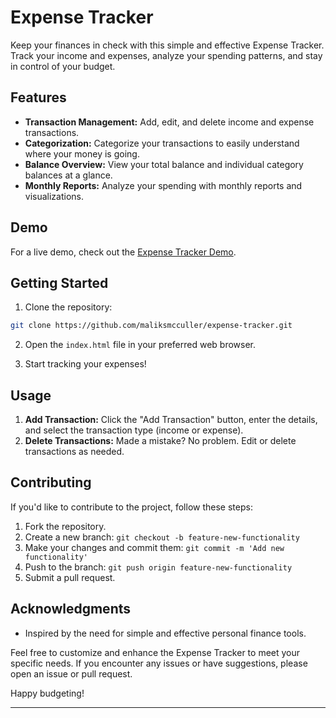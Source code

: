 # Expense Tracker

Keep your finances in check with this simple and effective Expense Tracker. Track your income and expenses, analyze your spending patterns, and stay in control of your budget.


## Features

- **Transaction Management:** Add, edit, and delete income and expense transactions.
- **Categorization:** Categorize your transactions to easily understand where your money is going.
- **Balance Overview:** View your total balance and individual category balances at a glance.
- **Monthly Reports:** Analyze your spending with monthly reports and visualizations.

## Demo

For a live demo, check out the [Expense Tracker Demo](https://expensetrackerllc.netlify.app/).

## Getting Started

1. Clone the repository:

```bash
git clone https://github.com/maliksmcculler/expense-tracker.git
```

2. Open the `index.html` file in your preferred web browser.

3. Start tracking your expenses!

## Usage

1. **Add Transaction:** Click the "Add Transaction" button, enter the details, and select the transaction type (income or expense).
4. **Delete Transactions:** Made a mistake? No problem. Edit or delete transactions as needed.

## Contributing

If you'd like to contribute to the project, follow these steps:

1. Fork the repository.
2. Create a new branch: `git checkout -b feature-new-functionality`
3. Make your changes and commit them: `git commit -m 'Add new functionality'`
4. Push to the branch: `git push origin feature-new-functionality`
5. Submit a pull request.


## Acknowledgments

- Inspired by the need for simple and effective personal finance tools.

Feel free to customize and enhance the Expense Tracker to meet your specific needs. If you encounter any issues or have suggestions, please open an issue or pull request.

Happy budgeting!

---
